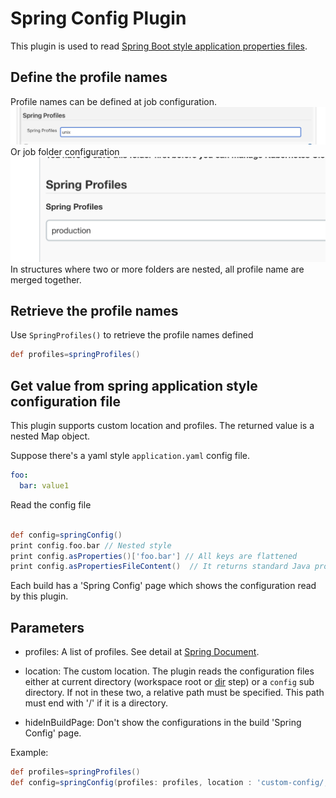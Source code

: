# Spring Config Plugin
This plugin is used to read [Spring Boot style application properties files](https://docs.spring.io/spring-boot/docs/current/reference/html/spring-boot-features.html#boot-features-external-config-application-property-files).

## Define the profile names
Profile names can be defined at job configuration.
![Job Configuration](doc/job_configuration.png)
Or job folder configuration
![Folder Configuration](doc/folder_configuration.png)
In structures where two or more folders are nested, all profile name are merged together.

## Retrieve the profile names
Use `SpringProfiles()` to retrieve the profile names defined
```groovy
def profiles=springProfiles()
```

## Get value from spring application style configuration file
This plugin supports custom location and profiles. The returned value is a nested Map object.  

Suppose there's a yaml style `application.yaml` config file.
```yaml
foo:
  bar: value1
```
Read the config file
```groovy

def config=springConfig()
print config.foo.bar // Nested style
print config.asProperties()['foo.bar'] // All keys are flattened
print config.asPropertiesFileContent()  // It returns standard Java properties file format. All no ascii string are escapted.
``` 
Each build has a 'Spring Config' page which shows the configuration read by this plugin. 

## Parameters
 - profiles: A list of profiles. See detail at [Spring Document](https://docs.spring.io/spring-boot/docs/current/reference/html/spring-boot-features.html#boot-features-external-config-profile-specific-properties).
    
 - location: The custom location. The plugin reads the configuration files either at current directory (workspace root or [dir](https://www.jenkins.io/doc/pipeline/steps/workflow-basic-steps/#dir-change-current-directory) step) or a ```config``` sub directory. If not in these two, a relative path must be specified. This path must end with '/' if it is a directory.
 
 - hideInBuildPage: Don't show the configurations in the build 'Spring Config' page.

Example: 
 ```groovy
 def profiles=springProfiles()
 def config=springConfig(profiles: profiles, location : 'custom-config/,custom-config2/')
```

